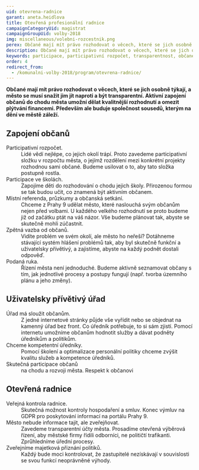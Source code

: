 ```yaml
---
uid: otevrena-radnice
garant: aneta.heidlova
title: Otevřená profesionální radnice
campaignCategoryUid: magistrat
campaignGroupUid: volby-2018
img: miscellaneous/volebni-rozcestnik.png
perex: Občané mají mít právo rozhodovat o věcech, které se jich osobně týkají, a město se musí snažit jim jít naproti a být transparentní.
description: Občané mají mít právo rozhodovat o věcech, které se jich osobně týkají, a město se musí snažit jim jít naproti a být transparentní.
keywords: participace, participativní rozpočet, transparentnost, občané, open data
order: 4
redirect_from:
  - /komunalni-volby-2018/program/otevrena-radnice/
---
```


**Občané mají mít právo rozhodovat o věcech, které se jich osobně týkají, a město se musí snažit jim jít naproti a být transparentní. Aktivní zapojení občanů do chodu města umožní dělat kvalitnější rozhodnutí a omezit plýtvání financemi. Především ale buduje společnost sousedů, kterým na dění ve městě záleží.**

## Zapojení občanů

<dl class="c-program-key-point-list">
    <dt>Participativní rozpočet.</dt>
    <dd>Lidé vědí nejlépe, co jejich okolí trápí. Proto zavedeme participativní složku v rozpočtu města, o jejímž rozdělení mezi konkrétní projekty rozhodnou sami občané. Budeme usilovat o to, aby tato složka postupně rostla.</dd>
    <dt>Participace ve školách.</dt>
    <dd>Zapojíme děti do rozhodování o chodu jejich školy. Přirozenou formou se tak budou učit, co znamená být aktivním občanem.</dd>
    <dt>Místní referenda, průzkumy a občanská setkání.</dt>
    <dd>Chceme z Prahy 9 udělat město, které naslouchá svým občanům nejen před volbami. U každého velkého rozhodnutí se proto budeme již od začátku ptát na váš názor. Vše budeme plánovat tak, abyste se skutečně mohli zúčastnit.</dd>
    <dt>Zpětná vazba od občanů.</dt>
    <dd>Vidíte problém ve svém okolí, ale město ho neřeší? Dotáhneme stávající systém hlášení problémů tak, aby byl skutečně funkční a uživatelsky přívětivý, a zajistíme, abyste na každý podnět dostali odpověď.</dd>
    <dt>Podaná ruka.</dt>
    <dd>Řízení města není jednoduché. Budeme aktivně seznamovat občany s tím, jak jednotlivé procesy a postupy fungují (např. tvorba územního plánu a jeho změny).</dd>
</dl>

## Uživatelsky přívětivý úřad

<dl class="c-program-key-point-list">
    <dt>Úřad má sloužit občanům.</dt>
	<dd>Z jedné internetové stránky půjde vše vyřídit nebo se objednat na kamenný úřad bez front. Co úředník potřebuje, to si sám zjistí. Pomocí internetu umožníme občanům hodnotit služby a dávat podněty úředníkům a politikům. </dd>
    <dt>Chceme kompetentní úředníky.</dt>
    <dd>Pomocí školení a optimalizace personální politiky chceme zvýšit kvalitu služeb a kompetence úředníků.</dd>
	<dt>Skutečná participace občanů</dt>
	<dd>na chodu a rozvoji města. Respekt k občanovi</dd>
</dl>

## Otevřená radnice

<dl class="c-program-key-point-list">
    <dt>Veřejná kontrola radnice.</dt>
	<dd>Skutečná možnost kontroly hospodaření a smluv. Konec výmluv na GDPR pro poskytování informací na portálu Prahy 9.</dd>
	<dt>Město nebude informace tajit, ale zveřejňovat.</dt>
	<dd>Zavedeme transparentní účty města. Prosadíme otevřená výběrová řízení, aby městské firmy řídili odborníci, ne političtí trafikanti. Zprůhledníme úřední procesy.</dd>
	<dt>Zveřejníme majetková přiznání politiků.</dt>
	<dd>Každý bude moci kontrolovat, že zastupitelé nezískávají v souvislosti se svou funkcí neoprávněné výhody.</dd>
</dl>